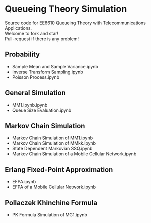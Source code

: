 # Queueing Theory Simulation
Source code for EE6610 Queueing Theory with Telecommunications Applications.  
Welcome to fork and star!  
Pull-request if there is any problem!
## Probability
- Sample Mean and Sample Variance.ipynb
- Inverse Transform Sampling.ipynb
- Poisson Process.ipynb
## General Simulation
- MM1.ipynb.ipynb
- Queue Size Evaluation.ipynb
## Markov Chain Simulation
- Markov Chain Simulation of MM1.ipynb
- Markov Chain Simulation of MMkk.ipynb
- State Dependent Markovian SSQ.ipynb
- Markov Chain Simulation of a Mobile Cellular Network.ipynb
## Erlang Fixed-Point Approximation
- EFPA.ipynb
- EFPA of a Mobile Cellular Network.ipynb
## Pollaczek Khinchine Formula
- PK Formula Simulation of MG1.ipynb
